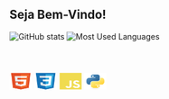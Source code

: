 ## Seja Bem-Vindo!
<div>
  <img src="https://github-readme-stats.vercel.app/api?username=VitinSantos&theme=midnight-purple&show_icons=true" alt="GitHub stats">
  <img src="https://github-readme-stats-git-masterrstaa-rickstaa.vercel.app/api/top-langs/?username=VitinSantos&layout=compact&hide_title=false&count_private=true&langs_count=4&show_icons=true&count_private=true&theme=midnight-purple" alt="Most Used Languages">
</div>

#

<div style="display: inline_block"><br>  
  <img align="center" alt="Vitin-HTML" height="30" width="40" src="https://raw.githubusercontent.com/devicons/devicon/master/icons/html5/html5-original.svg">
  <img align="center" alt="Vitin-CSS" height="30" width="40" src="https://raw.githubusercontent.com/devicons/devicon/master/icons/css3/css3-original.svg">
  <img align="center" alt="Vitin-Js" height="30" width="40" src="https://raw.githubusercontent.com/devicons/devicon/master/icons/javascript/javascript-plain.svg">
  <img align="center" alt="Vitin-Python" height="30" width="40" src="https://raw.githubusercontent.com/devicons/devicon/master/icons/python/python-original.svg">
</div>
  
#
